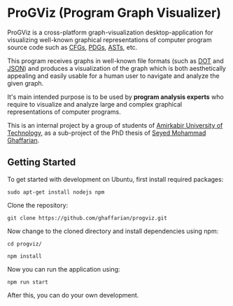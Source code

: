 # ProGViz (Program Graph Visualizer)
ProGViz is a cross-platform graph-visualization desktop-application for visualizing well-known graphical representations of computer program source code such as [CFGs](https://en.wikipedia.org/wiki/Control_flow_graph), [PDGs](https://en.wikipedia.org/wiki/Program_Dependence_Graph), [ASTs](https://en.wikipedia.org/wiki/Abstract_syntax_tree), etc.

This program receives graphs in well-known file formats (such as [DOT](https://en.wikipedia.org/wiki/DOT_(graph_description_language)) and [JSON](https://en.wikipedia.org/wiki/JSON)) and produces a visualization of the graph which is both aesthetically appealing and easily usable for a human user to navigate and analyze the given graph.

It's main intended purpose is to be used by **program analysis experts** who require to visualize and analyze large and complex graphical representations of computer programs.

This is an internal project by a group of students of [Amirkabir University of Technology](http://aut.ac.ir), as a sub-project of the PhD thesis of [Seyed Mohammad Ghaffarian](http://linkedin.com/in/smghaffarian).

## Getting Started

To get started with development on Ubuntu, first install required packages:

```
sudo apt-get install nodejs npm
```

Clone the repository:

```
git clone https://github.com/ghaffarian/progviz.git
```

Now change to the cloned directory and install dependencies using npm:

```
cd progviz/

npm install
```

Now you can run the application using:

```
npm run start
```

After this, you can do your own development.
